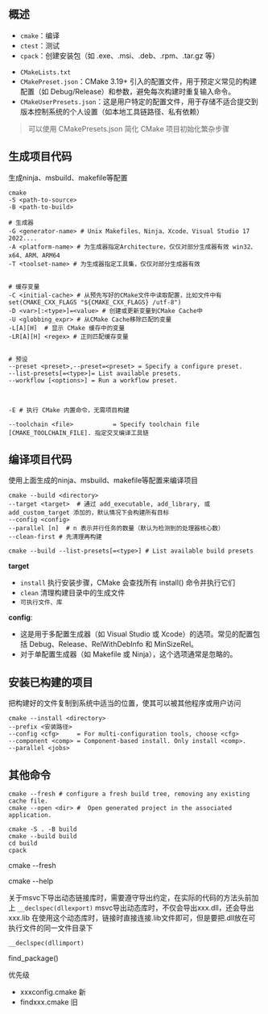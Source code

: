 ## 概述
* `cmake`：编译
* `ctest`：测试
* `cpack`：创建安装包（如 .exe、.msi、.deb、.rpm、.tar.gz 等）

- `CMakeLists.txt`
- `CMakePreset.json`：CMake 3.19+ 引入的配置文件，用于预定义常见的构建配置（如 Debug/Release）和参数，避免每次构建时重复输入命令。
- `CMakeUserPresets.json`：这是用户特定的配置文件，用于存储不适合提交到版本控制系统的个人设置（如本地工具链路径、私有依赖）

> 可以使用 CMakePresets.json 简化 CMake 项目初始化繁杂步骤


## 生成项目代码
生成ninja、msbuild、makefile等配置

```shell
cmake
-S <path-to-source>
-B <path-to-build>

# 生成器
-G <generator-name> # Unix Makefiles、Ninja、Xcode、Visual Studio 17 2022....
-A <platform-name> # 为生成器指定Architecture，仅仅对部分生成器有效 win32、x64、ARM、ARM64
-T <toolset-name> # 为生成器指定工具集，仅仅对部分生成器有效


# 缓存变量
-C <initial-cache> # 从预先写好的CMake文件中读取配置，比如文件中有 set(CMAKE_CXX_FLAGS "${CMAKE_CXX_FLAGS} /utf-8")
-D <var>[:<type>]=<value> # 创建或更新变量到CMake Cache中
-U <globbing_expr> # 从CMake Cache移除匹配的变量
-L[A][H]  # 显示 CMake 缓存中的变量
-LR[A][H] <regex> # 正则匹配缓存变量


# 预设
--preset <preset>,--preset=<preset> = Specify a configure preset.
--list-presets[=<type>]= List available presets.
--workflow [<options>] = Run a workflow preset.



-E # 执行 CMake 内置命令，无需项目构建

--toolchain <file>           = Specify toolchain file [CMAKE_TOOLCHAIN_FILE]. 指定交叉编译工具链

```

## 编译项目代码
使用上面生成的ninja、msbuild、makefile等配置来编译项目

```shell
cmake --build <directory>
--target <target>  # 通过 add_executable, add_library, 或 add_custom_target 添加的，默认情况下会构建所有目标
--config <config>
--parallel [n]  # n 表示并行任务的数量（默认为检测到的处理器核心数）
--clean-first # 先清理再构建

cmake --build --list-presets[=<type>] # List available build presets
```



**target**

- `install` 执行安装步骤，CMake 会查找所有 install() 命令并执行它们
- `clean` 清理构建目录中的生成文件
- `可执行文件、库`

**config**: 

- 这是用于多配置生成器（如 Visual Studio 或 Xcode）的选项。常见的配置包括 Debug、Release、RelWithDebInfo 和 MinSizeRel。
- 对于单配置生成器（如 Makefile 或 Ninja），这个选项通常是忽略的。



## 安装已构建的项目

把构建好的文件复制到系统中适当的位置，使其可以被其他程序或用户访问

```shell
cmake --install <directory> 
--prefix <安装路径>
--config <cfg>     = For multi-configuration tools, choose <cfg>
--component <comp> = Component-based install. Only install <comp>.
--parallel <jobs>
```
## 其他命令

```shell
cmake --fresh # configure a fresh build tree, removing any existing cache file.
cmake --open <dir> #  Open generated project in the associated application.
```

```shell
cmake -S . -B build
cmake --build build
cd build
cpack
```


cmake --fresh

cmake --help

关于msvc下导出动态链接库时，需要遵守导出约定，在实际的代码的方法头前加上 `__declspec(dllexport)`
msvc导出动态库时，不仅会导出xxx.dll，还会导出xxx.lib
在使用这个动态库时，链接时直接连接.lib文件即可，但是要把.dll放在可执行文件的同一文件目录下

`__declspec(dllimport)`



find_package()

优先级

- xxxconfig.cmake 新
- findxxx.cmake 旧

